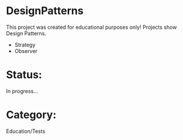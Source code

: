 # DesignPatterns
This project was created for educational purposes only! Projects show Design Patterns.
<ul>
<li>Strategy</li>
<li>Observer</li>
</ul>
<h1>Status:</h1>
In progress...
<h1>Category:</h1>
Education/Tests
